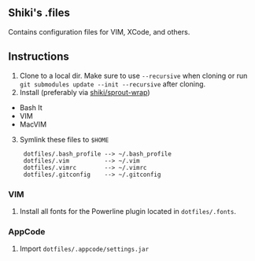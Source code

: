 ## Shiki's .files

Contains configuration files for VIM, XCode, and others.


## Instructions

1. Clone to a local dir. Make sure to use `--recursive` when cloning or run `git submodules update --init --recursive` after cloning.
2. Install (preferably via [shiki/sprout-wrap](http://github.com/shiki/sprout-wrap))
  * Bash It
  * VIM
  * MacVIM
3. Symlink these files to `$HOME`

        dotfiles/.bash_profile --> ~/.bash_profile
        dotfiles/.vim          --> ~/.vim
        dotfiles/.vimrc        --> ~/.vimrc
        dotfiles/.gitconfig    --> ~/.gitconfig

###  VIM

  1. Install all fonts for the Powerline plugin located in `dotfiles/.fonts`.

### AppCode

  1. Import `dotfiles/.appcode/settings.jar`
